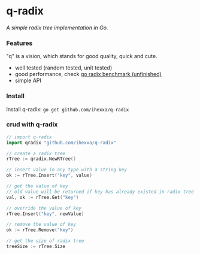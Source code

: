 # q-radix

*A simple radix tree implementation in Go.*

### Features
"q" is a vision, which stands for good quality, quick and cute. 

- well tested (random tested, unit tested)
- good performance, check [go radix benchmark (unfinished)](to-be-added)
- simple API

### Install
Install q-radix: `go get github.com/ihexxa/q-radix`


### crud with q-radix
```go
// import q-radix
import qradix "github.com/ihexxa/q-radix" 

// create a radix tree
rTree := qradix.NewRTree()

// insert value in any type with a string key
ok := rTree.Insert("key", value)

// get the value of key
// old value will be returned if key has already existed in radix tree
val, ok := rTree.Get("key")

// override the value of key
rTree.Insert("key", newValue)

// remove the value of key
ok := rTree.Remove("key")

// get the size of radix tree
treeSize := rTree.Size
```
